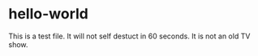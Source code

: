 # hello-world

This is a test file.  It will not self destuct in 60 seconds.  It is not an old TV show.
